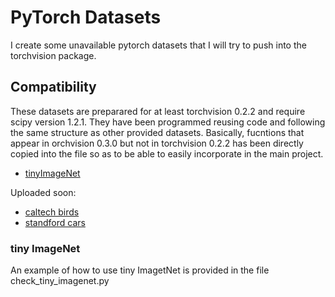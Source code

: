 # PyTorch Datasets

I create some unavailable pytorch datasets that I will try to push into the torchvision package.

## Compatibility

  These datasets are preparared for at least torchvision 0.2.2 and require scipy version 1.2.1. They have been programmed 
  reusing code and following the same structure as other provided datasets. Basically, fucntions that appear in orchvision 0.3.0
  but not in torchvision 0.2.2 has been directly copied into the file so as to be able to easily incorporate in the main project.


* [tinyImageNet](https://tiny-imagenet.herokuapp.com/)

Uploaded soon: 

* [caltech birds](http://www.vision.caltech.edu/visipedia/CUB-200-2011.html)
* [standford cars](https://ai.stanford.edu/~jkrause/cars/car_dataset.html)


### tiny ImageNet

An example of how to use tiny ImagetNet is provided in the file check_tiny_imagenet.py
